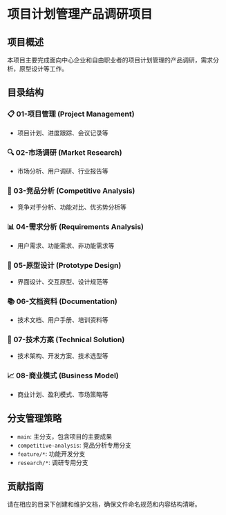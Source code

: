 # 项目计划管理产品调研项目

## 项目概述
本项目主要完成面向中心企业和自由职业者的项目计划管理的产品调研，需求分析，原型设计等工作。

## 目录结构

### 📋 01-项目管理 (Project Management)
- 项目计划、进度跟踪、会议记录等

### 🔍 02-市场调研 (Market Research)
- 市场分析、用户调研、行业报告等

### 🏢 03-竞品分析 (Competitive Analysis)
- 竞争对手分析、功能对比、优劣势分析等

### 📊 04-需求分析 (Requirements Analysis)
- 用户需求、功能需求、非功能需求等

### 🎨 05-原型设计 (Prototype Design)
- 界面设计、交互原型、设计规范等

### 📚 06-文档资料 (Documentation)
- 技术文档、用户手册、培训资料等

### 🔧 07-技术方案 (Technical Solution)
- 技术架构、开发方案、技术选型等

### 📈 08-商业模式 (Business Model)
- 商业计划、盈利模式、市场策略等

## 分支管理策略
- `main`: 主分支，包含项目的主要成果
- `competitive-analysis`: 竞品分析专用分支
- `feature/*`: 功能开发分支
- `research/*`: 调研专用分支

## 贡献指南
请在相应的目录下创建和维护文档，确保文件命名规范和内容结构清晰。
